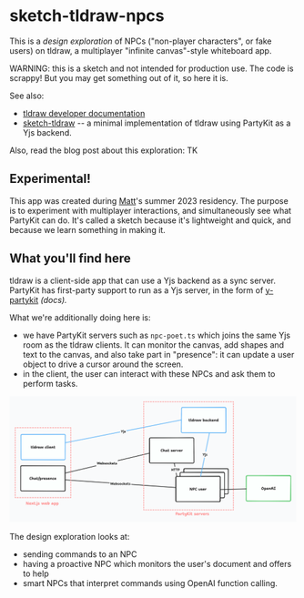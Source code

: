 # sketch-tldraw-npcs

This is a _design exploration_ of NPCs ("non-player characters", or fake users) on tldraw, a multiplayer "infinite canvas"-style whiteboard app.

WARNING: this is a sketch and not intended for production use. The code is scrappy! But you may get something out of it, so here it is.

See also:

- [tldraw developer documentation](https://tldraw.dev)
- [sketch-tldraw](https://github.com/partykit/sketch-tldraw) -- a minimal implementation of tldraw using PartyKit as a Yjs backend.

Also, read the blog post about this exploration: TK

## Experimental!

This app was created during [Matt](https://interconnected.org)'s summer 2023 residency. The purpose is to experiment with multiplayer interactions, and simultaneously see what PartyKit can do. It's called a sketch because it's lightweight and quick, and because we learn something in making it.

## What you'll find here

tldraw is a client-side app that can use a Yjs backend as a sync server. PartyKit has first-party support to run as a Yjs server, in the form of [y-partykit](https://docs.partykit.io/reference/y-partykit-api/) _(docs)._

What we're additionally doing here is:

- we have PartyKit servers such as `npc-poet.ts` which joins the same Yjs room as the tldraw clients. It can monitor the canvas, add shapes and text to the canvas, and also take part in "presence": it can update a user object to drive a cursor around the screen.
- in the client, the user can interact with these NPCs and ask them to perform tasks.

![architecture](/assets/architecture-sm.png)

The design exploration looks at:

- sending commands to an NPC
- having a proactive NPC which monitors the user's document and offers to help
- smart NPCs that interpret commands using OpenAI function calling.
